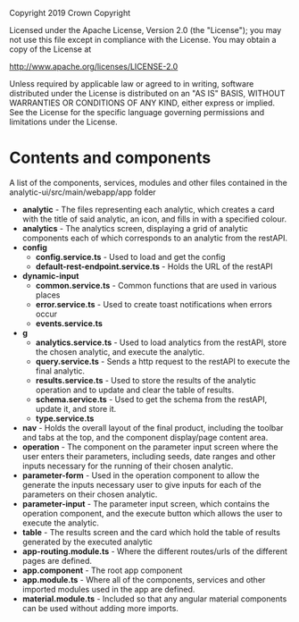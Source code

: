 Copyright 2019 Crown Copyright

Licensed under the Apache License, Version 2.0 (the "License");
you may not use this file except in compliance with the License.
You may obtain a copy of the License at

http://www.apache.org/licenses/LICENSE-2.0

Unless required by applicable law or agreed to in writing, software
distributed under the License is distributed on an "AS IS" BASIS,
WITHOUT WARRANTIES OR CONDITIONS OF ANY KIND, either express or implied.
See the License for the specific language governing permissions and
limitations under the License.

# Contents and components

A list of the components, services, modules and other files contained in the
analytic-ui/src/main/webapp/app folder

- **analytic** - The files representing each analytic, which creates a card with the title of said analytic, an icon, and fills in with a specified colour.
- **analytics** - The analytics screen, displaying a grid of analytic components each of which corresponds to an analytic from the restAPI.
- **config**
  - **config.service.ts** - Used to load and get the config
  - **default-rest-endpoint.service.ts** - Holds the URL of the restAPI
- **dynamic-input**
  - **common.service.ts** - Common functions that are used in various places
  - **error.service.ts** - Used to create toast notifications when errors occur
  - **events.service.ts**
- **g**
  - **analytics.service.ts** - Used to load analytics from the restAPI, store the chosen analytic, and execute the analytic.
  - **query.service.ts** - Sends a http request to the restAPI to execute the final analytic.
  - **results.service.ts** - Used to store the results of the analytic operation and to update and clear the table of results.
  - **schema.service.ts** - Used to get the schema from the restAPI, update it, and store it.
  - **type.service.ts**
- **nav** - Holds the overall layout of the final product, including the toolbar and tabs at the top, and the component display/page content area.
- **operation** - The component on the parameter input screen where the user enters their parameters, including seeds, date ranges and other inputs necessary for the running of their chosen analytic.
- **parameter-form** - Used in the operation component to allow the generate the inputs necessary user to give inputs for each of the parameters on their chosen analytic.
- **parameter-input** - The parameter input screen, which contains the operation component, and the execute button which allows the user to execute the analytic.
- **table** - The results screen and the card which hold the table of results generated by the executed analytic
- **app-routing.module.ts** - Where the different routes/urls of the different pages are defined.
- **app.component** - The root app component
- **app.module.ts** - Where all of the components, services and other imported modules used in the app are defined.
- **material.module.ts** - Included so that any angular material components can be used without adding more imports.
